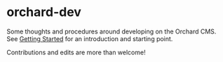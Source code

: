 # orchard-dev

Some thoughts and procedures around developing on the Orchard CMS. See [Getting Started](Getting-Started.md) for an introduction and starting point.

Contributions and edits are more than welcome!
